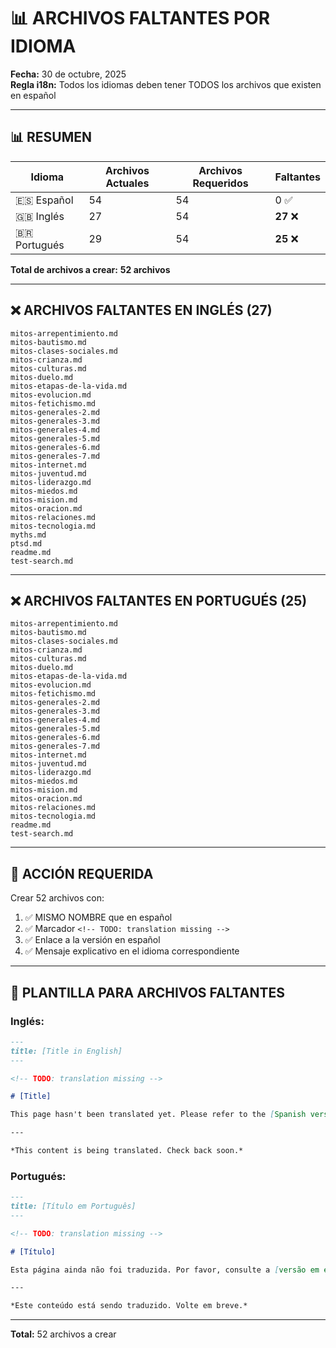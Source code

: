 # 📊 ARCHIVOS FALTANTES POR IDIOMA

**Fecha:** 30 de octubre, 2025  
**Regla i18n:** Todos los idiomas deben tener TODOS los archivos que existen en español

---

## 📊 RESUMEN

| Idioma | Archivos Actuales | Archivos Requeridos | Faltantes |
|--------|------------------|---------------------|-----------|
| 🇪🇸 Español | 54 | 54 | 0 ✅ |
| 🇬🇧 Inglés | 27 | 54 | **27** ❌ |
| 🇧🇷 Portugués | 29 | 54 | **25** ❌ |

**Total de archivos a crear:** **52 archivos**

---

## ❌ ARCHIVOS FALTANTES EN INGLÉS (27)

```
mitos-arrepentimiento.md
mitos-bautismo.md
mitos-clases-sociales.md
mitos-crianza.md
mitos-culturas.md
mitos-duelo.md
mitos-etapas-de-la-vida.md
mitos-evolucion.md
mitos-fetichismo.md
mitos-generales-2.md
mitos-generales-3.md
mitos-generales-4.md
mitos-generales-5.md
mitos-generales-6.md
mitos-generales-7.md
mitos-internet.md
mitos-juventud.md
mitos-liderazgo.md
mitos-miedos.md
mitos-mision.md
mitos-oracion.md
mitos-relaciones.md
mitos-tecnologia.md
myths.md
ptsd.md
readme.md
test-search.md
```

---

## ❌ ARCHIVOS FALTANTES EN PORTUGUÉS (25)

```
mitos-arrepentimiento.md
mitos-bautismo.md
mitos-clases-sociales.md
mitos-crianza.md
mitos-culturas.md
mitos-duelo.md
mitos-etapas-de-la-vida.md
mitos-evolucion.md
mitos-fetichismo.md
mitos-generales-2.md
mitos-generales-3.md
mitos-generales-4.md
mitos-generales-5.md
mitos-generales-6.md
mitos-generales-7.md
mitos-internet.md
mitos-juventud.md
mitos-liderazgo.md
mitos-miedos.md
mitos-mision.md
mitos-oracion.md
mitos-relaciones.md
mitos-tecnologia.md
readme.md
test-search.md
```

---

## 🎯 ACCIÓN REQUERIDA

Crear 52 archivos con:
1. ✅ MISMO NOMBRE que en español
2. ✅ Marcador `<!-- TODO: translation missing -->`
3. ✅ Enlace a la versión en español
4. ✅ Mensaje explicativo en el idioma correspondiente

---

## 📝 PLANTILLA PARA ARCHIVOS FALTANTES

### Inglés:
```markdown
---
title: [Title in English]
---

<!-- TODO: translation missing -->

# [Title]

This page hasn't been translated yet. Please refer to the [Spanish version](/es/[filename]) for now.

---

*This content is being translated. Check back soon.*
```

### Portugués:
```markdown
---
title: [Título em Português]
---

<!-- TODO: translation missing -->

# [Título]

Esta página ainda não foi traduzida. Por favor, consulte a [versão em espanhol](/es/[filename]) por enquanto.

---

*Este conteúdo está sendo traduzido. Volte em breve.*
```

---

**Total:** 52 archivos a crear


